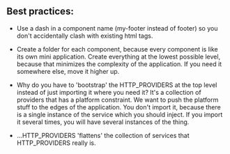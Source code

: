 Best practices:
---

* Use a dash in a component name (my-footer instead of footer) so you don't accidentally clash with existing html tags.

* Create a folder for each component, because every component is like its own mini application. Create everything at the lowest possible level, because that minimizes the complexity of the application. If you need it somewhere else, move it higher up.

* Why do you have to 'bootstrap' the HTTP_PROVIDERS at the top level instead of just importing it where you need it? It's a collection of providers that has a platform constraint. We want to push the platform stuff to the edges of the application. You don't import it, because there is a single instance of the service which you should inject. If you import it several times, you will have several instances of the thing.

* ...HTTP_PROVIDERS 'flattens' the collection of services that HTTP_PROVIDERS really is.

